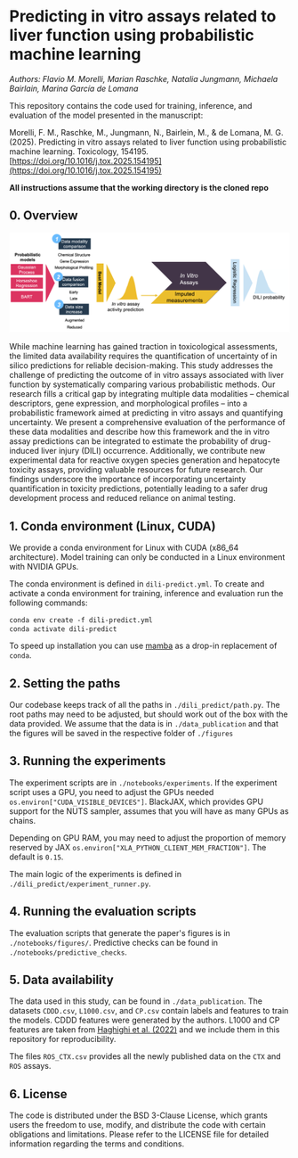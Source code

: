 # Predicting in vitro assays related to liver function using probabilistic machine learning
*Authors: Flavio M. Morelli, Marian Raschke, Natalia Jungmann, Michaela Bairlain, Marina García de Lomana*

This repository contains the code used for training, inference, and evaluation of the model presented in the manuscript:

Morelli, F. M., Raschke, M., Jungmann, N., Bairlein, M., & de Lomana, M. G. (2025). Predicting in vitro assays related to liver function using probabilistic machine learning. Toxicology, 154195. [https://doi.org/10.1016/j.tox.2025.154195](https://doi.org/10.1016/j.tox.2025.154195)

**All instructions assume that the working directory is the cloned repo**

## 0. Overview

![alt_text](overview.png)

While machine learning has gained traction in toxicological assessments, the limited data availability requires the quantification of uncertainty of in silico predictions for reliable decision-making. This study addresses the challenge of predicting the outcome of in vitro assays associated with liver function by systematically comparing various probabilistic methods. Our research fills a critical gap by integrating multiple data modalities – chemical descriptors, gene expression, and morphological profiles – into a probabilistic framework aimed at predicting in vitro assays and quantifying uncertainty. We present a comprehensive evaluation of the performance of these data modalities and describe how this framework and the in vitro assay predictions can be integrated to estimate the probability of drug-induced liver injury (DILI) occurrence. Additionally, we contribute new experimental data for reactive oxygen species generation and hepatocyte toxicity assays, providing valuable resources for future research. Our findings underscore the importance of incorporating uncertainty quantification in toxicity predictions, potentially leading to a safer drug development process and reduced reliance on animal testing.



## 1. Conda environment (Linux, CUDA)

We provide a conda environment for Linux with CUDA (x86_64 architecture). Model training can only be conducted in a Linux environment with NVIDIA GPUs.

The conda environment is defined in `dili-predict.yml`. To create and activate a conda environment for training, inference and evaluation run the following commands:
```
conda env create -f dili-predict.yml
conda activate dili-predict
```
To speed up installation you can use [mamba](https://mamba.readthedocs.io/en/latest/index.html) as a drop-in replacement of `conda`.


## 2. Setting the paths

Our codebase keeps track of all the paths in `./dili_predict/path.py`. The root paths may need to be adjusted, but should work out of the box with the data provided. We assume that the data is in `./data_publication` and that the figures will be saved in the respective folder of `./figures`

## 3. Running the experiments

The experiment scripts are in `./notebooks/experiments`. If the experiment script uses a GPU, you need to adjust the GPUs needed `os.environ["CUDA_VISIBLE_DEVICES"]`. BlackJAX, which provides GPU support for the NUTS sampler, assumes that you will have as many GPUs as chains.

Depending on GPU RAM, you may need to adjust the proportion of memory reserved by JAX `os.environ["XLA_PYTHON_CLIENT_MEM_FRACTION"]`. The default is `0.15`.

The main logic of the experiments is defined in `./dili_predict/experiment_runner.py`.

## 4. Running the evaluation scripts

The evaluation scripts that generate the paper's figures is in `./notebooks/figures/`. Predictive checks can be found in `./notebooks/predictive_checks`.

## 5. Data availability

The data used in this study, can be found in `./data_publication`. The datasets `CDDD.csv`, `L1000.csv`, and `CP.csv` contain labels and features to train the models. CDDD features were generated by the authors. L1000 and CP features are taken from [Haghighi et al. (2022)](https://github.com/carpenter-singh-lab/2022_Haghighi_NatureMethods) and we include them in this repository for reproducibility.

The files `ROS_CTX.csv` provides all the newly published data on the `CTX` and `ROS` assays.


## 6. License

The code is distributed under the BSD 3-Clause License, which grants users the freedom to use, modify, and distribute the code with certain obligations and limitations. Please refer to the LICENSE file for detailed information regarding the terms and conditions.